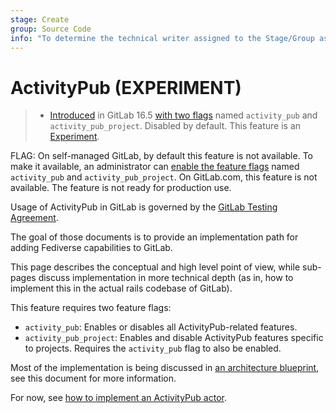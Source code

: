 ```yaml
---
stage: Create
group: Source Code
info: "To determine the technical writer assigned to the Stage/Group associated with this page, see https://handbook.gitlab.com/handbook/product/ux/technical-writing/#assignments"
---
```


# ActivityPub **(EXPERIMENT)**

> - [Introduced](https://gitlab.com/gitlab-org/gitlab/-/merge_requests/127023) in GitLab 16.5 [with two flags](../../administration/feature_flags.md) named `activity_pub` and `activity_pub_project`. Disabled by default. This feature is an [Experiment](../../policy/experiment-beta-support.md).

FLAG:
On self-managed GitLab, by default this feature is not available. To make it available,
an administrator can [enable the feature flags](../../administration/feature_flags.md)
named `activity_pub` and `activity_pub_project`.
On GitLab.com, this feature is not available.
The feature is not ready for production use.

Usage of ActivityPub in GitLab is governed by the
[GitLab Testing Agreement](https://about.gitlab.com/handbook/legal/testing-agreement/).

The goal of those documents is to provide an implementation path for adding
Fediverse capabilities to GitLab.

This page describes the conceptual and high level point of view, while
sub-pages discuss implementation in more technical depth (as in, how to
implement this in the actual rails codebase of GitLab).

This feature requires two feature flags:

- `activity_pub`: Enables or disables all ActivityPub-related features.
- `activity_pub_project`: Enables and disable ActivityPub features specific to
  projects. Requires the `activity_pub` flag to also be enabled.

Most of the implementation is being discussed in
[an architecture blueprint](../../architecture/blueprints/activity_pub/index.md),
see this document for more information.

For now, see [how to implement an ActivityPub actor](actors/index.md).
